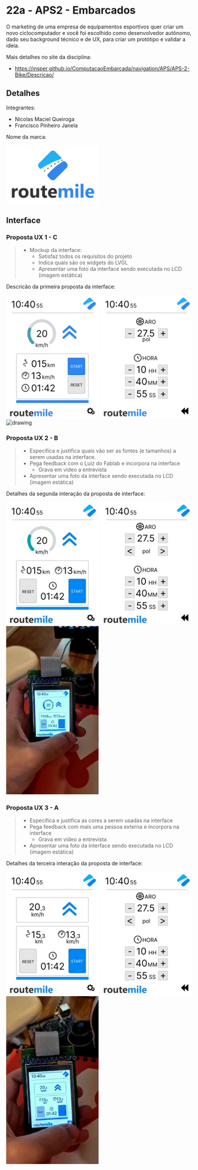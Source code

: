 # 22a - APS2 - Embarcados

O marketing de uma empresa de equipamentos esportivos quer criar um novo ciclocomputador e você foi escolhido como desenvolvedor autônomo, dado seu background técnico e de UX, para criar um protótipo e validar a ideia.

Mais detalhes no site da disciplina:

- https://insper.github.io/ComputacaoEmbarcada/navigation/APS/APS-2-Bike/Descricao/

## Detalhes

Integrantes:

- Nicolas Maciel Queiroga 
- Francisco Pinheiro Janela

Nome da marca:

<img src="imgs/logo.png" alt="drawing" width="250"/>

## Interface

### Proposta UX 1 - C

> - Mockup da interface:
>    - Satisfaz todos os requisitos do projeto
>    - Indica quais são os widgets do LVGL 
>    - Apresentar uma foto da interface sendo executada no LCD (imagem estática)


Descricão da primeira proposta da interface:

<div>
  <img src="imgs/prop1_a.png" alt="drawing" width="250"/>
  <img src="imgs/prop1_b.png" alt="drawing" width="250"/>
</div>
 <img src="imgs/prop1.gif" alt="drawing" width="250"/>

### Proposta UX 2 - B

> - Especifica e justifica quais vão ser as fontes (e tamanhos) a serem usadas na interface.
> - Pega feedback com o Luiz do Fablab e incorpora na interface
>   - Grava em vídeo a entrevista
> - Apresentar uma foto da interface sendo executada no LCD (imagem estática)

Detalhes da segunda interação da proposta de interface:

<!-- 
 Adicionar texto descrevendo a evolução 
 da interface
-->

<div>
  <img src="imgs/prop2_a.jpeg" alt="drawing" width="250"/>
  <img src="imgs/prop2_b.jpeg" alt="drawing" width="250"/>
</div>
<img src="imgs/prop2.gif" alt="drawing" width="250"/>

### Proposta UX 3 - A

> - Especifica e justifica as cores a serem usadas na interface
> - Pega feedback com mais uma pessoa externa e incorpora na interface
>     - Grava em vídeo a entrevista
> - Apresentar uma foto da interface sendo executada no LCD (imagem estática)

Detalhes da terceira interação da proposta de interface:

<!-- 
 Adicionar texto descrevendo a evolução 
 da interface
-->

<div>
  <img src="imgs/prop3_a.jpeg" alt="drawing" width="250"/>
  <img src="imgs/prop3_b.jpeg" alt="drawing" width="250"/>
</div>
<img src="imgs/prop3.gif" alt="drawing" width="250"/>

